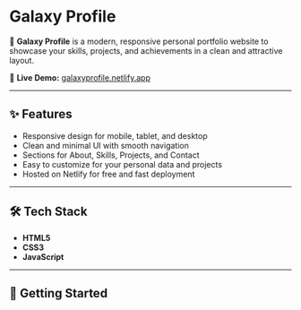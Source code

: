 # Galaxy Profile

🌌 **Galaxy Profile** is a modern, responsive personal portfolio website to showcase your skills, projects, and achievements in a clean and attractive layout.

🔗 **Live Demo:** [galaxyprofile.netlify.app](https://galaxyprofile.netlify.app)

---

## ✨ Features

- Responsive design for mobile, tablet, and desktop
- Clean and minimal UI with smooth navigation
- Sections for About, Skills, Projects, and Contact
- Easy to customize for your personal data and projects
- Hosted on Netlify for free and fast deployment

---

## 🛠️ Tech Stack

- **HTML5**
- **CSS3**
- **JavaScript**

---

## 🚀 Getting Started

